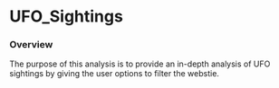 # UFO_Sightings

### Overview
The purpose of this analysis is to provide an in-depth analysis of UFO sightings by giving the user options to filter the webstie.